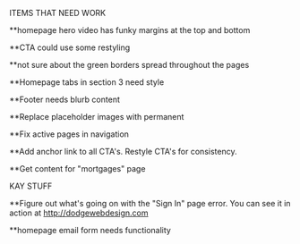ITEMS THAT NEED WORK

**homepage hero video has funky margins at the top and bottom

**CTA could use some restyling

**not sure about the green borders spread throughout the pages

**Homepage tabs in section 3 need style

**Footer needs blurb content

**Replace placeholder images with permanent

**Fix active pages in navigation

**Add anchor link to all CTA's. Restyle CTA's for consistency.

**Get content for "mortgages" page


KAY STUFF

**Figure out what's going on with the "Sign In" page error. You can see it in action at http://dodgewebdesign.com

**homepage email form needs functionality